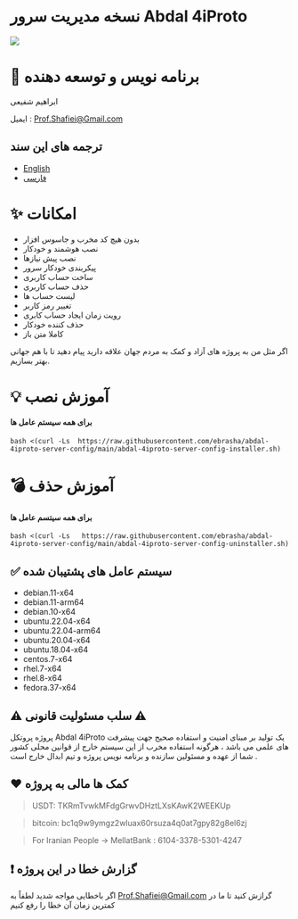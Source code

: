 # نسخه مدیریت سرور  Abdal 4iProto
![](https://raw.githubusercontent.com/ebrasha/abdal-4iproto-server-config/main/shot.jpg)

# 🤵 برنامه نویس و توسعه دهنده
ابراهیم شفیعی

ایمیل :  Prof.Shafiei@Gmail.com

## ترجمه های این سند
- [English](README.md)
- [فارسی](README.fa.md)


# ✨ امکانات 
- بدون هیچ کد مخرب و جاسوس افزار
- نصب هوشمند و خودکار
- نصب پیش نیازها
- پیکربندی خودکار سرور
- ساخت حساب کاربری
- حذف حساب کاربری
- لیست حساب ها
- تغییر رمز کاربر
- رویت زمان ایجاد حساب کابری
- حذف کننده خودکار
- کاملا متن باز


اگر مثل من به پروژه های آزاد و کمک به مردم جهان علاقه دارید پیام دهید تا با هم جهانی بهتر بسازیم.



# 💡 آموزش نصب

####  برای همه سیستم عامل ها 
```
bash <(curl -Ls  https://raw.githubusercontent.com/ebrasha/abdal-4iproto-server-config/main/abdal-4iproto-server-config-installer.sh)
```


# 💣 آموزش حذف

#### برای همه سیتسم عامل ها 

```
bash <(curl -Ls   https://raw.githubusercontent.com/ebrasha/abdal-4iproto-server-config/main/abdal-4iproto-server-config-uninstaller.sh)
```

## ✅  سیستم عامل های پشتیبان شده

- debian.11-x64
- debian.11-arm64
- debian.10-x64
- ubuntu.22.04-x64
- ubuntu.22.04-arm64
- ubuntu.20.04-x64
- ubuntu.18.04-x64
- centos.7-x64
- rhel.7-x64
- rhel.8-x64
- fedora.37-x64
 
 
 ## ⚠️ سلب مسئولیت قانونی ⚠️

پروژه پروتکل Abdal 4iProto یک تولید بر مبنای امنیت و استفاده صحیح جهت پیشرفت های علمی می باشد ، هرگونه استفاده مخرب از این سیستم خارج از قوانین محلی کشور شما از عهده و مسئولین سازنده و برنامه نویس پروژه و تیم ابدال خارج است . 

## ❤️ کمک ها مالی به پروژه 

> USDT:      TKRmTvwkMFdgGrwvDHztLXsKAwK2WEEKUp

> bitcoin:   bc1q9w9ymgz2wluax60rsuza4q0at7gpy82g8el6zj

> For Iranian People -> MellatBank : 6104-3378-5301-4247

## ❗ گزارش خطا در این پروژه 

 اگر باخطایی مواجه شدید لطفاً به Prof.Shafiei@Gmail.com گرازش کنید تا ما در کمترین زمان آن خطا را رفع کنیم


